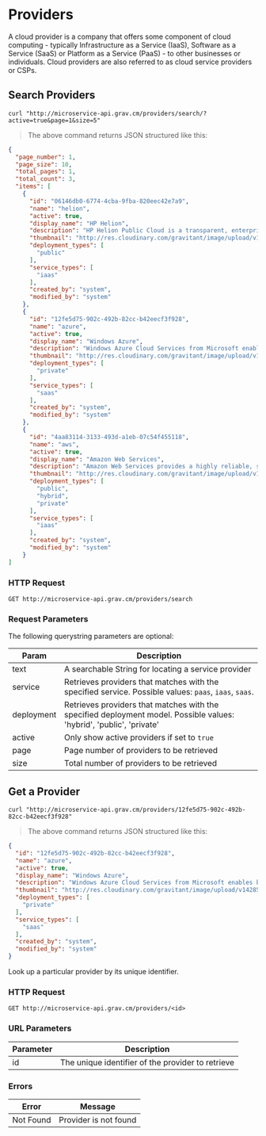 # Providers
A cloud provider is a company that offers some component of cloud computing - typically Infrastructure as a Service (IaaS), Software as a Service (SaaS) or Platform as a Service (PaaS) - to other businesses or individuals. Cloud providers are also referred to as cloud service providers or CSPs.

## Search Providers

```shell
curl "http://microservice-api.grav.cm/providers/search/?active=true&page=1&size=5"
```

> The above command returns JSON structured like this:

```json
{
  "page_number": 1,
  "page_size": 10,
  "total_pages": 1,
  "total_count": 3,
  "items": [
    {
      "id": "06146db0-6774-4cba-9fba-820eec42e7a9",
      "name": "helion",
      "active": true,
      "display_name": "HP Helion",
      "description": "HP Helion Public Cloud is a transparent, enterprise-grade public cloud based on OpenStack® technology. Offers on-demand, pay-as-you-go cloud services for computing and storage infrastructure as well as platform services.",
      "thumbnail": "http://res.cloudinary.com/gravitant/image/upload/v1428598729/providers/hphelion.png",
      "deployment_types": [
        "public"
      ],
      "service_types": [
        "iaas"
      ],
      "created_by": "system",
      "modified_by": "system"
    },
    {
      "id": "12fe5d75-902c-492b-82cc-b42eecf3f928",
      "name": "azure",
      "active": true,
      "display_name": "Windows Azure",
      "description": "Windows Azure Cloud Services from Microsoft enables businesses to create highly-available, scalable applications and services using a rich PaaS environment. Supports advanced multi-tier scenarios, automated deployments and elastic scale.",
      "thumbnail": "http://res.cloudinary.com/gravitant/image/upload/v1428597426/providers/azure.jpg",
      "deployment_types": [
        "private"
      ],
      "service_types": [
        "saas"
      ],
      "created_by": "system",
      "modified_by": "system"
    },
    {
      "id": "4aa83114-3133-493d-a1eb-07c54f455118",
      "name": "aws",
      "active": true,
      "display_name": "Amazon Web Services",
      "description": "Amazon Web Services provides a highly reliable, scalable, low-cost infrastructure platform in the cloud that powers hundreds of thousands of enterprise, government and startup customers businesses in 190 countries around the world.",
      "thumbnail": "http://res.cloudinary.com/gravitant/image/upload/v1428597587/providers/amazonaws.jpg",
      "deployment_types": [
        "public",
        "hybrid",
        "private"
      ],
      "service_types": [
        "iaas"
      ],
      "created_by": "system",
      "modified_by": "system"
    }
]
```

### HTTP Request
`GET http://microservice-api.grav.cm/providers/search`

### Request Parameters
The following querystring parameters are optional:

| Param | Description |
|-------|-------------|
| text | A searchable String for locating a service provider
| service | Retrieves providers that matches with the specified service.  Possible values: `paas`, `iaas`, `saas`.
| deployment | Retrieves providers that matches with the specified deployment model. Possible values: 'hybrid', 'public', 'private'
| active | Only show active providers if set to `true`
| page | Page number of providers to be retrieved
| size | Total number of providers to be retrieved

## Get a Provider

```shell
curl "http://microservice-api.grav.cm/providers/12fe5d75-902c-492b-82cc-b42eecf3f928"
```

> The above command returns JSON structured like this:

```json
{
  "id": "12fe5d75-902c-492b-82cc-b42eecf3f928",
  "name": "azure",
  "active": true,
  "display_name": "Windows Azure",
  "description": "Windows Azure Cloud Services from Microsoft enables businesses to create highly-available, scalable applications and services using a rich PaaS environment. Supports advanced multi-tier scenarios, automated deployments and elastic scale.",
  "thumbnail": "http://res.cloudinary.com/gravitant/image/upload/v1428597426/providers/azure.jpg",
  "deployment_types": [
    "private"
  ],
  "service_types": [
    "saas"
  ],
  "created_by": "system",
  "modified_by": "system"
}
```

Look up a particular provider by its unique identifier.

### HTTP Request
`GET http://microservice-api.grav.cm/providers/<id>`

### URL Parameters

Parameter | Description
--------- | -----------
id | The unique identifier of the provider to retrieve

### Errors
| Error | Message |
|--------------|-------------|
| Not Found | Provider is not found |